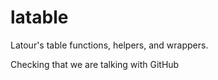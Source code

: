 # latable
Latour's table functions, helpers, and wrappers.

Checking that we are talking with GitHub

